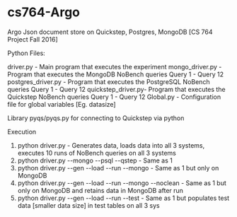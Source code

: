 # cs764-Argo
Argo Json document store on Quickstep, Postgres, MongoDB [CS 764 Project Fall 2016]

Python Files:

driver.py - Main program that executes the experiment
mongo_driver.py - Program that executes the MongoDB NoBench queries Query 1 - Query 12
postgres_driver.py - Program that executes the PostgreSQL NoBench queries Query 1 - Query 12
quickstep_driver.py- Program that executes the Quickstep NoBench queries Query 1 - Query 12
Global.py - Configuration file for global variables [Eg. datasize]

Library
pyqs/pyqs.py for connecting to Quickstep via python

Execution
1. python driver.py - Generates data, loads data into all 3 systems, executes 10 runs of NoBench queries on all 3 systems
2. python driver.py --mongo --psql --qstep     - Same as 1
3. python driver.py --gen --load --run --mongo - Same as 1 but only on MongoDB
4. python driver.py --gen --load --run --mongo --noclean - Same as 1 but only on MongoDB and retains data in MongoDB after run
5. python driver.py --gen --load --run --test - Same as 1 but populates test data [smaller data size] in test tables on all 3 sys




